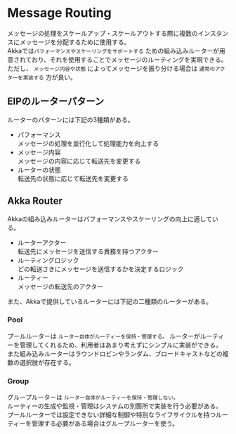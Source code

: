 # Message Routing
メッセージの処理をスケールアップ・スケールアウトする際に複数のインスタンスにメッセージを分配するために使用する。  
Akkaでは`パフォーマンスやスケーリングをサポートする` ための組み込みルーターが用意されており、それを使用することでメッセージのルーティングを実現できる。  
ただし、 `メッセージ内容や状態` によってメッセージを振り分ける場合は `通常のアクターを実装する` 方が良い。

## EIPのルーターパターン
ルーターのパターンには下記の3種類がある。

* パフォーマンス  
  メッセージの処理を並行化して処理能力を向上する
* メッセージ内容  
  メッセージの内容に応じて転送先を変更する
* ルーターの状態  
  転送先の状態に応じて転送先を変更する
  
## Akka Router
Akkaの組み込みルーターはパフォーマンスやスケーリングの向上に適している。

* ルーターアクター  
  転送先にメッセージを送信する責務を持つアクター
* ルーティングロジック  
  どの転送さきにメッセージを送信するかを決定するロジック
* ルーティー  
  メッセージの転送先のアクター
  
また、Akkaで提供しているルーターには下記の二種類のルーターがある。

### Pool
プールルーターは `ルーター自体がルーティーを保持・管理する。`
ルーターがルーティーを管理してくれるため、利用者はあまり考えずにシンプルに実装ができる。
また組み込みルーターはラウンドロビンやランダム、ブロードキャストなどの複数の選択肢が存在する。

### Group
グループルーターは `ルーター自体がルーティーを保持・管理しない。`  
ルーティーの生成や監視・管理はシステムの別箇所で実装を行う必要がある。  
プールルーターでは設定できない詳細な制御や特別なライフサイクルを持つルーティーを管理する必要がある場合はグループルーターを使う。



